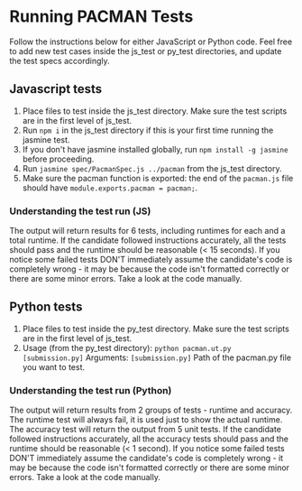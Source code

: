 # Running PACMAN Tests 
Follow the instructions below for either JavaScript or Python code.
Feel free to add new test cases inside the js_test or py_test directories, and update the test specs accordingly.

## Javascript tests
1. Place files to test inside the js_test directory. Make sure the test scripts are in the first level of js_test.
2. Run `npm i` in the js_test directory if this is your first time running the jasmine test.
3. If you don't have jasmine installed globally, run `npm install -g jasmine` before proceeding.
4. Run `jasmine spec/PacmanSpec.js ../pacman` from the js_test directory.
5. Make sure the pacman function is exported: the end of the `pacman.js` file should have `module.exports.pacman = pacman;`.

### Understanding the test run (JS)
The output will return results for 6 tests, including runtimes for each and a total runtime. If the candidate followed instructions accurately, all the tests should pass and the runtime should be reasonable (< 15 seconds). If you notice some failed tests DON'T immediately assume the candidate's code is completely wrong - it may be because the code isn't formatted correctly or there are some minor errors. Take a look at the code manually.


## Python tests
1. Place files to test inside the py_test directory. Make sure the test scripts are in the first level of js_test.
2. Usage (from the py_test directory):
  `python pacman.ut.py [submission.py]`
Arguments:
  `[submission.py]`
    Path of the pacman.py file you want to test.

### Understanding the test run (Python)
The output will return results from 2 groups of tests - runtime and accuracy. The runtime test will always fail, it is used just to show the actual runtime. The accuracy test will return the output from 5 unit tests. If the candidate followed instructions accurately, all the accuracy tests should pass and the runtime should be reasonable (< 1 second). If you notice some failed tests DON'T immediately assume the candidate's code is completely wrong - it may be because the code isn't formatted correctly or there are some minor errors. Take a look at the code manually.
